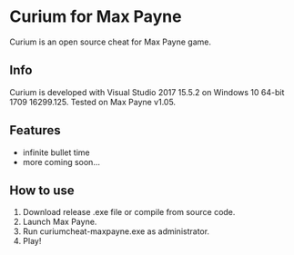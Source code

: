 # Curium for Max Payne
Curium is an open source cheat for Max Payne game.
## Info
Curium is developed with Visual Studio 2017 15.5.2 on Windows 10 64-bit 1709 16299.125.
Tested on Max Payne v1.05.
## Features
- infinite bullet time
- more coming soon...
## How to use
1. Download release .exe file or compile from source code.
1. Launch Max Payne.
1. Run curiumcheat-maxpayne.exe as administrator.
1. Play!
